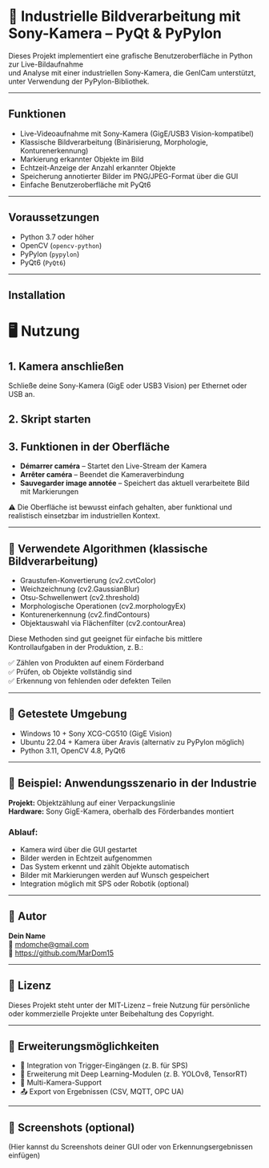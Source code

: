 # 🎯 Industrielle Bildverarbeitung mit Sony-Kamera – PyQt & PyPylon

Dieses Projekt implementiert eine grafische Benutzeroberfläche in Python zur Live-Bildaufnahme  
und Analyse mit einer industriellen Sony-Kamera, die GenICam unterstützt, unter Verwendung der PyPylon-Bibliothek.

---

## Funktionen

- Live-Videoaufnahme mit Sony-Kamera (GigE/USB3 Vision-kompatibel)  
- Klassische Bildverarbeitung (Binärisierung, Morphologie, Konturenerkennung)  
- Markierung erkannter Objekte im Bild  
- Echtzeit-Anzeige der Anzahl erkannter Objekte  
- Speicherung annotierter Bilder im PNG/JPEG-Format über die GUI  
- Einfache Benutzeroberfläche mit PyQt6

---

## Voraussetzungen

- Python 3.7 oder höher  
- OpenCV (`opencv-python`)  
- PyPylon (`pypylon`)  
- PyQt6 (`PyQt6`)

---

## Installation




# 🖥️ Nutzung

## 1. Kamera anschließen  
Schließe deine Sony-Kamera (GigE oder USB3 Vision) per Ethernet oder USB an.

## 2. Skript starten  

## 3. Funktionen in der Oberfläche  
- **Démarrer caméra** – Startet den Live-Stream der Kamera  
- **Arrêter caméra** – Beendet die Kameraverbindung  
- **Sauvegarder image annotée** – Speichert das aktuell verarbeitete Bild mit Markierungen

⚠️ Die Oberfläche ist bewusst einfach gehalten, aber funktional und realistisch einsetzbar im industriellen Kontext.

---

## 🧠 Verwendete Algorithmen (klassische Bildverarbeitung)

- Graustufen-Konvertierung (cv2.cvtColor)  
- Weichzeichnung (cv2.GaussianBlur)  
- Otsu-Schwellenwert (cv2.threshold)  
- Morphologische Operationen (cv2.morphologyEx)  
- Konturenerkennung (cv2.findContours)  
- Objektauswahl via Flächenfilter (cv2.contourArea)  

Diese Methoden sind gut geeignet für einfache bis mittlere Kontrollaufgaben in der Produktion, z. B.:

✅ Zählen von Produkten auf einem Förderband  
✅ Prüfen, ob Objekte vollständig sind  
✅ Erkennung von fehlenden oder defekten Teilen  

---

## 🧪 Getestete Umgebung

- Windows 10 + Sony XCG-CG510 (GigE Vision)  
- Ubuntu 22.04 + Kamera über Aravis (alternativ zu PyPylon möglich)  
- Python 3.11, OpenCV 4.8, PyQt6  

---

## 📝 Beispiel: Anwendungsszenario in der Industrie

**Projekt:** Objektzählung auf einer Verpackungslinie  
**Hardware:** Sony GigE-Kamera, oberhalb des Förderbandes montiert  

### Ablauf:
- Kamera wird über die GUI gestartet  
- Bilder werden in Echtzeit aufgenommen  
- Das System erkennt und zählt Objekte automatisch  
- Bilder mit Markierungen werden auf Wunsch gespeichert  
- Integration möglich mit SPS oder Robotik (optional)  

---

## 👤 Autor

**Dein Name**  
📧 mdomche@gmail.com  
🔗 https://github.com/MarDom15  

---

## 📝 Lizenz

Dieses Projekt steht unter der MIT-Lizenz – freie Nutzung für persönliche oder kommerzielle Projekte unter Beibehaltung des Copyright.

---

## 🧩 Erweiterungsmöglichkeiten

- 🔌 Integration von Trigger-Eingängen (z. B. für SPS)  
- 🧠 Erweiterung mit Deep Learning-Modulen (z. B. YOLOv8, TensorRT)  
- 🎥 Multi-Kamera-Support  
- 📤 Export von Ergebnissen (CSV, MQTT, OPC UA)  

---

## 📸 Screenshots (optional)

(Hier kannst du Screenshots deiner GUI oder von Erkennungsergebnissen einfügen)
